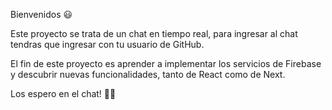 Bienvenidos 😃

Este proyecto se trata de un chat en tiempo real, para ingresar al chat tendras que ingresar con tu usuario de GitHub.

El fin de este proyecto es aprender a implementar los servicios de Firebase y descubrir nuevas funcionalidades, tanto de React como de Next.

Los espero en el chat! 🤜🤛
